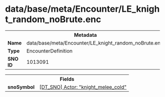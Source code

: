 <h1>data/base/meta/Encounter/LE_knight_random_noBrute.enc</h1><table><tr><th colspan="100%">Metadata</th></tr><tr><td><b>Name</b></td><td>data/base/meta/Encounter/LE_knight_random_noBrute.enc</td></tr><tr><td><b>Type</b></td><td>EncounterDefinition</td></tr><tr><td><b>SNO ID</b></td><td>1013091</td></tr></table>

<table><tr><th colspan="100%">Fields</th></tr><tr><td><b>snoSymbol</b></td><td><a href="..\Actor\knight_melee_cold.acr.md">[DT_SNO] Actor: "knight_melee_cold"</a></td></tr></table>

